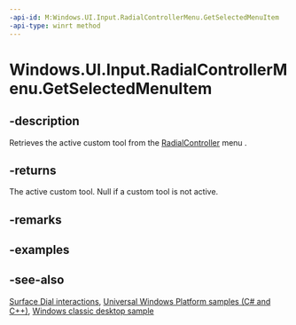 ```yaml
---
-api-id: M:Windows.UI.Input.RadialControllerMenu.GetSelectedMenuItem
-api-type: winrt method
---
```


<!-- Method syntax
public Windows.UI.Input.RadialControllerMenuItem GetSelectedMenuItem()
-->

# Windows.UI.Input.RadialControllerMenu.GetSelectedMenuItem

## -description
Retrieves the active custom tool from the [RadialController](radialcontroller.md) menu .

## -returns
The active custom tool. Null if a custom tool is not active.

## -remarks

## -examples

## -see-also
[Surface Dial interactions](https://msdn.microsoft.com/windows/uwp/input-and-devices/windows-wheel-interactions), [Universal Windows Platform samples (C# and C++)](https://go.microsoft.com/fwlink/?linkid=832713), [Windows classic desktop sample](https://aka.ms/radialcontrollerclassicsample)